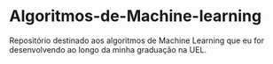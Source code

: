 # Algoritmos-de-Machine-learning

Repositório destinado aos algoritmos de Machine Learning que eu for desenvolvendo ao longo da minha graduação na UEL.
